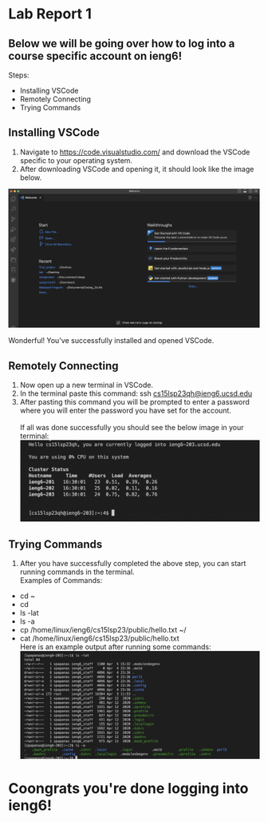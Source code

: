 # Lab Report 1 <br>

## Below we will be going over how to log into a course specific account on ieng6! <br>

Steps: <br>
- Installing VSCode
- Remotely Connecting
- Trying Commands

## Installing VSCode
1. Navigate to https://code.visualstudio.com/ and download the VSCode specific to your operating system. <br>
2. After downloading VSCode and opening it, it should look like the image below. <br>

![VS Code](vscode.png) <br>

Wonderful! You've successfully installed and opened VSCode.

## Remotely Connecting
1. Now open up a new terminal in VSCode. <br>
2. In the terminal paste this command: ssh cs15lsp23qh@ieng6.ucsd.edu <br>
3. After pasting this command you will be prompted to enter a password where you will enter the password you have set for the account. <br> <br>
If all was done successfully you should see the below image in your terminal: <br>
![remote](remote.png) <br>

## Trying Commands
1. After you have successfully completed the above step, you can start running commands in the terminal. <br> 
Examples of Commands: <br>
- cd ~
- cd
- ls -lat
- ls -a
- cp /home/linux/ieng6/cs15lsp23/public/hello.txt ~/
- cat /home/linux/ieng6/cs15lsp23/public/hello.txt <br>
Here is an example output after running some commands: <br>
![command](commands.png) <br>

# Coongrats you're done logging into ieng6!












